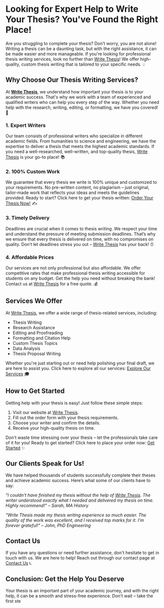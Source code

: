 # Looking for Expert Help to Write Your Thesis? You've Found the Right Place!

Are you struggling to complete your thesis? Don’t worry, you are not alone! Writing a thesis can be a daunting task, but with the right assistance, it can be made easier and more manageable. If you're looking for professional thesis writing services, look no further than [Write Thesis](https://tinyurl.com/topessay?keyword=write+thesis)! We offer high-quality, custom thesis writing that is tailored to your specific needs. 💡

## Why Choose Our Thesis Writing Services?

At **[Write Thesis](https://tinyurl.com/topessay?keyword=write+thesis)**, we understand how important your thesis is to your academic success. That's why we work with a team of experienced and qualified writers who can help you every step of the way. Whether you need help with the research, writing, editing, or formatting, we have you covered! 🎯

### 1. Expert Writers

Our team consists of professional writers who specialize in different academic fields. From humanities to science and engineering, we have the expertise to deliver a thesis that meets the highest academic standards. If you need a well-researched, well-written, and top-quality thesis, [Write Thesis](https://tinyurl.com/topessay?keyword=write+thesis) is your go-to place! 📚

### 2. 100% Custom Work

We guarantee that every thesis we write is 100% unique and customized to your requirements. No pre-written content, no plagiarism – just original, tailor-made work that reflects your ideas and meets the guidelines provided. Ready to start? Click here to get your thesis written: [Order Your Thesis Now!](https://tinyurl.com/topessay?keyword=write+thesis) ✍️

### 3. Timely Delivery

Deadlines are crucial when it comes to thesis writing. We respect your time and understand the pressure of meeting submission deadlines. That’s why we ensure that every thesis is delivered on time, with no compromises on quality. Don’t let deadlines stress you out – [Write Thesis](https://tinyurl.com/topessay?keyword=write+thesis) has your back! ⏰

### 4. Affordable Prices

Our services are not only professional but also affordable. We offer competitive rates that make professional thesis writing accessible for students on any budget. Get the help you need without breaking the bank! Contact us at [Write Thesis](https://tinyurl.com/topessay?keyword=write+thesis) for a free quote. 💰

## Services We Offer

At [Write Thesis](https://tinyurl.com/topessay?keyword=write+thesis), we offer a wide range of thesis-related services, including:

- Thesis Writing
- Research Assistance
- Editing and Proofreading
- Formatting and Citation Help
- Custom Thesis Topics
- Data Analysis
- Thesis Proposal Writing

Whether you're just starting out or need help polishing your final draft, we are here to assist you. Click here to explore all our services: [Explore Our Services](https://tinyurl.com/topessay?keyword=write+thesis) 🎓

## How to Get Started

Getting help with your thesis is easy! Just follow these simple steps:

1. Visit our website at [Write Thesis](https://tinyurl.com/topessay?keyword=write+thesis).
2. Fill out the order form with your thesis requirements.
3. Choose your writer and confirm the details.
4. Receive your high-quality thesis on time.

Don't waste time stressing over your thesis – let the professionals take care of it for you! Ready to get started? Click here to place your order now: [Get Started](https://tinyurl.com/topessay?keyword=write+thesis) ✨

## Our Clients Speak for Us!

We have helped thousands of students successfully complete their theses and achieve academic success. Here’s what some of our clients have to say:

_"I couldn't have finished my thesis without the help of [Write Thesis](https://tinyurl.com/topessay?keyword=write+thesis). The writer understood exactly what I needed and delivered my thesis on time. Highly recommend!" – Sarah, MA History_

_"Write Thesis made my thesis writing experience so much easier. The quality of the work was excellent, and I received top marks for it. I'm forever grateful!" – John, PhD Engineering_

## Contact Us

If you have any questions or need further assistance, don't hesitate to get in touch with us. We are here to help! Reach out through our contact page at [Contact Us](https://tinyurl.com/topessay?keyword=write+thesis) 📞.

## Conclusion: Get the Help You Deserve

Your thesis is an important part of your academic journey, and with the right help, it can be a smooth and stress-free experience. Don’t wait – take the first ste
